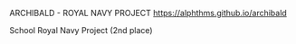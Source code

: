 ARCHIBALD - ROYAL NAVY PROJECT
https://alphthms.github.io/archibald

School Royal Navy Project (2nd place)

